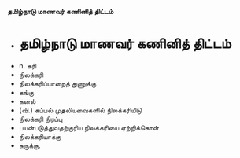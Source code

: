 **தமிழ்நாடு மாணவர் கணினித் திட்டம்**
- # தமிழ்நாடு மாணவர் கணினித் திட்டம்
- n. கரி
- நிலக்கரி
- நிலக்கரிப்பாறைத் துணுக்கு
- கங்கு
- கனல்
- (வி.) கப்பல் முதலியவைகளில் நிலக்கரியிடு
- நிலக்கரி நிரப்பு
- பயன்படுத்துவதற்குரிய நிலக்கரியை ஏற்றிக்கொள்
- நிலக்கரியாக்கு
- சுருக்கு.

